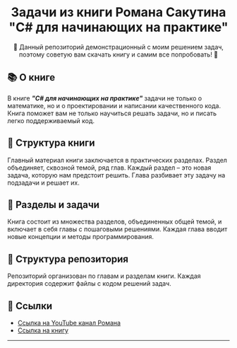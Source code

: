 
<h1 align="center">Задачи из книги Романа Сакутина "C# для начинающих на практике" </h1>

<p align="center">🌟 Данный репозиторий демонстрационный с моим решением задач, поэтому советую вам скачать книгу и самим все попробовать! 🚀</p>

## 📚 О книге

В книге ***"C# для начинающих на практике"*** задачи не только о математике, но и о проектировании и написании качественного кода. Книга поможет вам не только научиться решать задачи, но и писать легко поддерживаемый код.


## 📖 Структура книги

Главный материал книги заключается в практических разделах. Раздел объединяет, сквозной темой, ряд глав.
Каждый раздел – это новая задача, которую нам предстоит решить. Глава разбивает эту задачу на подзадачи и решает их. 

## 📝 Разделы и задачи

Книга состоит из множества разделов, объединенных общей темой, и включает в себя главы с пошаговыми решениями. Каждая глава вводит новые концепции и методы программирования.


## 📁 Структура репозитория

Репозиторий организован по главам и разделам книги. Каждая директория содержит файлы с кодом решений задач.

## 🔗 Ссылки

- [Ссылка на YouTube канал Романа](https://www.youtube.com/@rsakutin)
- [Ссылка на книгу](https://t.me/sakutin_csharp/2274)

<hr>


